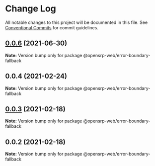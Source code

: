 # Change Log

All notable changes to this project will be documented in this file.
See [Conventional Commits](https://conventionalcommits.org) for commit guidelines.

## [0.0.6](https://github.com/OpenSRP/web/compare/@opensrp-web/error-boundary-fallback@0.0.5...@opensrp-web/error-boundary-fallback@0.0.6) (2021-06-30)

**Note:** Version bump only for package @opensrp-web/error-boundary-fallback

## 0.0.4 (2021-02-24)

**Note:** Version bump only for package @opensrp-web/error-boundary-fallback

## [0.0.3](https://github.com/OpenSRP/web/compare/@opensrp-web/error-boundary-fallback@0.0.2...@opensrp-web/error-boundary-fallback@0.0.3) (2021-02-18)

**Note:** Version bump only for package @opensrp-web/error-boundary-fallback

## 0.0.2 (2021-02-18)

**Note:** Version bump only for package @opensrp-web/error-boundary-fallback

